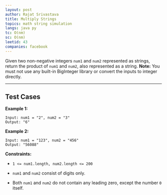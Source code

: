 ```yaml
---
layout: post
author: Rajat Srivastava
title: Multiply Strings
topics: math string simulation
langs: java py
tc: O(nm)
sc: O(nm)
leetid: 43
companies: facebook
---
```

Given two non-negative integers `num1` and `num2` represented as strings, return the product of `num1` and `num2`, also represented as a string.
**Note:** You must not use any built-in BigInteger library or convert the inputs to integer directly.
 
---
## Test Cases
**Example 1:**
```
Input: num1 = "2", num2 = "3"
Output: "6"
```

**Example 2:**
```
Input: num1 = "123", num2 = "456"
Output: "56088"
```
 
**Constraints:**
	
* `1 <= num1.length, num2.length <= 200`
	
* `num1` and `num2` consist of digits only.
	
* Both `num1` and `num2` do not contain any leading zero, except the number `0` itself.

        